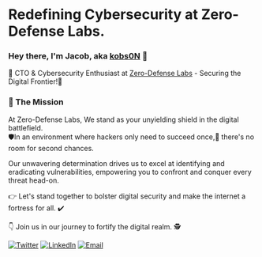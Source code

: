 # Redefining Cybersecurity at Zero-Defense Labs.

### Hey there, I'm Jacob, aka [kobs0N](https://kobson.ninja) 👋

🥷 CTO & Cybersecurity Enthusiast at [Zero-Defense Labs](https://zero-defense.com) - Securing the Digital Frontier!🥷

### 🚀 The Mission
At Zero-Defense Labs, We stand as your unyielding shield in the digital battlefield.  
🛡️In an environment where hackers only need to succeed once,👾 there's no room for second chances. 

Our unwavering determination drives us to excel at identifying and eradicating vulnerabilities, empowering you to confront and conquer every threat head-on.  

👉 Let's stand together to bolster digital security and make the internet a fortress for all. ✔️  

👇 Join us in our journey to fortify the digital realm. 🕵

[![Twitter](https://img.shields.io/badge/twitter-%231DA1F2.svg?&style=for-the-badge&logo=twitter&logoColor=white&height=25)](https://twitter.com/ZeroDefenseLabs) 
[![LinkedIn](https://img.shields.io/badge/linkedin-%230077B5.svg?&style=for-the-badge&logo=linkedin&logoColor=white&height=25)](https://www.linkedin.com/company/zero-defense/)
[![Email](https://img.shields.io/badge/email-%23D14836.svg?&style=for-the-badge&logo=gmail&logoColor=white&height=25)](mailto:contact@zero-defense.com)


